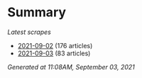 # Summary
*Latest scrapes*
* [2021-09-02](https://github.com/nuuuwan/news_lk/blob/data/news_lk.2021-09-02.json) (176 articles)
* [2021-09-03](https://github.com/nuuuwan/news_lk/blob/data/news_lk.2021-09-03.json) (83 articles)

*Generated at 11:08AM, September 03, 2021*